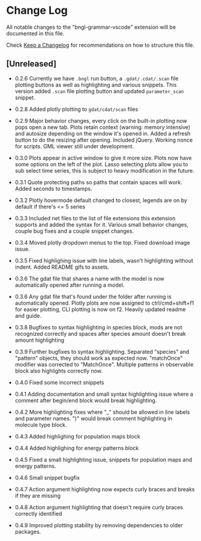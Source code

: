 # Change Log

All notable changes to the "bngl-grammar-vscode" extension will be documented in this file.

Check [Keep a Changelog](http://keepachangelog.com/) for recommendations on how to structure this file.

## [Unreleased]

- 0.2.6
Currently we have ```.bngl``` run button, a ```.gdat/.cdat/.scan``` file plotting buttons as well as highlighting and various snippets. This version added ```.scan``` file plotting button and updated ```parameter_scan``` snippet.

- 0.2.8
Added plotly plotting to ```gdat/cdat/scan``` files

- 0.2.9
Major behavior changes, every click on the built-in plotting now pops open a new tab. Plots retain context (warning: memory intensive) and autosize depending on the window it's opened in. Added a refresh button to do the resizing after opening. Included jQuery. Working nonce for scripts. GML viewer still under development.

- 0.3.0
Plots appear in active window to give it more size. Plots now have some options on the left of the plot. Lasso selecting plots allow you to sub select time series, this is subject to heavy modification in the future. 

- 0.3.1
Quote protecting paths so paths that contain spaces will work. Added seconds to timestamps.

- 0.3.2
Plotly hovermode default changed to closest, legends are on by default if there's <= 5 series

- 0.3.3
Included net files to the list of file extensions this extension supports and added the syntax for it. Various small behavior changes, couple bug fixes and a couple snippet changes.

- 0.3.4
Moved plotly dropdown menus to the top. Fixed download image issue.

- 0.3.5
Fixed highlighing issue with line labels, wasn't highlighting without indent. Added README gifs to assets. 

- 0.3.6
The gdat file that shares a name with the model is now automatically opened after running a model.

- 0.3.6
Any gdat file that's found under the folder after running is automatically opened. Plotly plots are now assigned to ctrl/cmd+shift+f1 for easier plotting, CLI plotting is now on f2. Heavily updated readme and guide.

- 0.3.8
Bugfixes to syntax highlighting in species block, mods are not recognized correctly and spaces after species amount doesn't break amount highlighting

- 0.3.9
Further bugfixes to syntax highlighting. Separated "species" and "pattern" objects, they should work as expected now. "matchOnce" modifier was corrected to "MatchOnce". Multiple patterns in observable block also highlights correctly now. 

- 0.4.0
Fixed some incorrect snippets

- 0.4.1
Adding documentation and small syntax highlighting issue where a comment after begin/end block would break highlighting. 

- 0.4.2
More highlighting fixes where "_" should be allowed in line labels and parameter names. ")" would break comment highlighting in molecule type block.

- 0.4.3
Added highlighing for population maps block

- 0.4.4
Added highlighing for energy patterns block

- 0.4.5
Fixed a small highlighting issue, snippets for population maps and energy patterns.

- 0.4.6
Small snippet bugfix

- 0.4.7
Action argument highlighting now expects curly braces and breaks if they are missing

- 0.4.8
Action argument highlighting that doesn't require curly braces correctly identified

- 0.4.9
Improved plotting stability by removing dependencies to older packages. 
